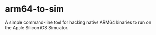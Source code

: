 # arm64-to-sim

A simple command-line tool for hacking native ARM64 binaries to run on the Apple Silicon iOS Simulator.
